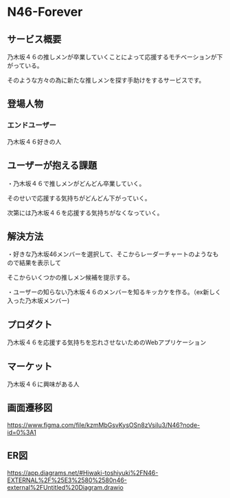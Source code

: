 # N46-Forever
## サービス概要
乃木坂４６の推しメンが卒業していくことによって応援するモチベーションが下がっている。

そのような方々の為に新たな推しメンを探す手助けをするサービスです。

## 登場人物

### エンドユーザー

乃木坂４６好きの人

## ユーザーが抱える課題
・乃木坂４６で推しメンがどんどん卒業していく。

そのせいで応援する気持ちがどんどん下がっていく。

次第には乃木坂４６を応援する気持ちがなくなっていく。


## 解決方法
・好きな乃木坂46メンバーを選択して、そこからレーダーチャートのようなもので結果を表示して

そこからいくつかの推しメン候補を提示する。

・ユーザーの知らない乃木坂４６のメンバーを知るキッカケを作る。（ex新しく入った乃木坂メンバー)

## プロダクト
乃木坂４６を応援する気持ちを忘れさせないためのWebアプリケーション

## マーケット
乃木坂４６に興味がある人

## 画面遷移図
https://www.figma.com/file/kzmMbGsvKysOSn8zVsiIu3/N46?node-id=0%3A1

## ER図
https://app.diagrams.net/#Hiwaki-toshiyuki%2FN46-EXTERNAL%2F%25E3%2580%2580n46-external%2FUntitled%20Diagram.drawio
